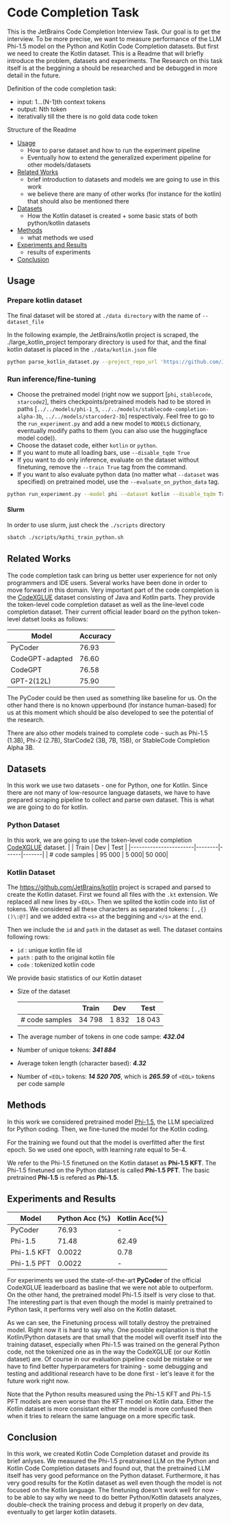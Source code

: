 # Code Completion Task

This is the JetBrains Code Completion Interview Task. Our goal is to get the interview. To be more precise, we want to measure performance of the LLM Phi-1.5 model on the Python and Kotlin Code Completion datasets. But first we need to create the Kotlin dataset. This is a Readme that will briefly introduce the problem, datasets and experiments. The Research on this task itself is at the beggining a should be researched and be debugged in more detail in the future.


Definition of the code completion task:
- input: 1...(N-1)th context tokens
- output: Nth token
- iterativally till the there is no gold data code token

Structure of the Readme

- [Usage](#usage)
    - How to parse dataset and how to run the experiment pipeline
    - Eventually how to extend the generalized experiment pipeline for other models/datasets
- [Related Works](#related-works)
    - brief introduction to datasets and models we are going to use in this work
    - we believe there are many of other works (for instance for the kotlin) that should also be mentioned there
- [Datasets](#datasets)
    - How the Kotlin dataset is created + some basic stats of both python/kotlin datasets
- [Methods](#methods)
    - what methods we used
- [Experiments and Results](#experiments-and-results)
    - results of experiments
- [Conclusion](#conclusion)


## Usage

### Prepare kotlin dataset
The final dataset will be stored at ```./data directory``` with the name of ```--dataset_file```

In the following example, the JetBrains/kotlin project is scraped, the ./large_kotlin_project temporary directory is used for that, and the final kotlin dataset is placed in the ```./data/kotlin.json``` file

```sh
python parse_kotlin_dataset.py --project_repo_url 'https://github.com/JetBrains/kotlin' --project_directory './large_kotlin_project' --dataset_file 'kotlin.json'
```

### Run inference/fine-tuning
- Choose the pretrained model (right now we support [```phi```, ```stablecode```, ```starcode2```], theirs checkpoints/pretrained models had to be stored in paths [```../../models/phi-1_5```, ```../../models/stablecode-completion-alpha-3b```, ```../../models/starcoder2-3b```] respectivaly. Feel free to go to the ```run_experiment.py``` and add a new model to ```MODELS``` dictionary, eventually modify paths to them (you can also use the huggingface model code)).
- Choose the dataset code, either ```kotlin``` or ```python```. 
- If you want to mute all loading bars, use ```--disable_tqdm True```
- If you want to do only inference, evaluate on the dataset without finetuning, remove the ```--train True``` tag from the command.
- If you want to also evaluate python data (no matter what ```--dataset``` was specified) on pretrained model, use the ```--evaluate_on_python_data``` tag.

```sh
python run_experiment.py --model phi --dataset kotlin --disable_tqdm True --train True --evaluate_on_python_data True
```

#### Slurm
In order to use slurm, just check the ```./scripts``` directory
```sh
sbatch ./scripts/kpthi_train_python.sh
```

## Related Works
The code completion task can bring us better user experience for not only programmers and IDE users. Several works have been done in order to move forward in this domain. Very important part of the code completion is the [CodeXGLUE](https://microsoft.github.io/CodeXGLUE/) dataset consisting of Java and Kotlin parts. They provide the token-level code completion dataset as well as the line-level code completion dataset. Their current official leader board on the python token-level datset looks as follows:

| Model           | Accuracy |
|-----------------|----------|
| PyCoder         | 76.93    |
| CodeGPT-adapted | 76.60    |
| CodeGPT         | 76.58    |
| GPT-2(12L)      | 75.90    |

The PyCoder could be then used as something like baseline for us. On the other hand there is no known upperbound (for instance human-based) for us at this moment which should be also developed to see the potential of the research.

There are also other models trained to complete code - such as Phi-1.5 (1.3B), Phi-2 (2.7B), StarCode2 (3B, 7B, 15B), or StableCode Completion Alpha 3B. 

## Datasets
In this work we use two datasets - one for Python, one for Kotlin.
Since there are not many of low-resource language datasets, we have to have prepared scraping pipeline to collect and parse own dataset. This is what we are going to do for kotlin.

### Python Dataset
In this work, we are going to use the token-level code completion [CodeXGLUE](https://microsoft.github.io/CodeXGLUE/) dataset.
|                       | Train  | Dev  | Test  |
|-----------------------|--------|------|-------|
| # code samples        | 95 000 | 5 000| 50 000|

### Kotlin Dataset
The https://github.com/JetBrains/kotlin project is scraped and parsed to create the Kotlin dataset. First we found all files with the ```.kt``` extension. We replaced all new lines by ```<EOL>```. Then we splited the kotlin code into list of tokens. We considered all these characters as separated tokens: ```[.,{}()\:@?]``` and we added extra ```<s>``` at the beggining and ```</s>``` at the end.

Then we include the `id` and `path` in the dataset as well. The dataset contains following rows:
 - `id` : unique kotlin file id
 - `path` : path to the original kotlin file
 - `code` : tokenized kotlin code

We provide basic statistics of our Kotlin dataset
 - Size of the dataset
    
    |                       | Train  | Dev  | Test  |
    |-----------------------|--------|------|-------|
    | # code samples        | 34 798 | 1 832| 18 043|
 - The average number of tokens in one code sampe: ***432.04***
 - Number of unique tokens: ***341 884***
 - Average token length (character based): ***4.32***
 - Number of `<EOL>` tokens: ***14 520 705***, which is ***265.59*** of `<EOL>` tokens per code sample

## Methods

In this work we considered pretrained model [Phi-1.5](https://huggingface.co/microsoft/phi-1_5), the LLM specialized for Python coding. Then, we fine-tuned the model for the Kotlin coding.

For the training we found out that the model is overfitted after the first epoch. So we used one epoch, with learning rate equal to 5e-4. 

We refer to the Phi-1.5 finetuned on the Kotlin dataset as **Phi-1.5 KFT**. The Phi-1.5 finetuned on the Python dataset is called **Phi-1.5 PFT**. The basic pretrained **Phi-1.5** is refered as **Phi-1.5**.


## Experiments and Results

| Model       | Python Acc (%) | Kotlin Acc(%) |
|-------------|----------------|---------------|
| PyCoder     | 76.93          | -             |
| Phi-1.5     | 71.48          | 62.49         |
| Phi-1.5 KFT | 0.0022         | 0.78          |
| Phi-1.5 PFT | 0.0022         | -             |

For experiments we used the state-of-the-art **PyCoder** of the official CodeXGLUE leaderboard as basline that we were not able to outperform. On the other hand, the pretrained model Phi-1.5 itself is very close to that. The interesting part is that even though the model is mainly pretrained to Python task, it performs very well also on the Kotlin dataset. 

As we can see, the Finetuning process will totally destroy the pretrained model. Right now it is hard to say why. One possible explanation is that the Kotlin/Python datasets are that small that the model will overfit itself into the training dataset, especially when Phi-1.5 was trained on the general Python code, not the tokenized one as in the way the CodeXGLUE (or our Kotlin dataset) are. Of course in our evaluation pipeline could be mistake or we have to find better hyperparameters for training - some debugging and testing and additional research have to be done first - let's leave it for the future work right now.

Note that the Python results measured using the Phi-1.5 KFT and Phi-1.5 PFT models are even worse than the KFT model on Kotlin data. Either the Kotlin dataset is more consistant either the model is more confused then when it tries to relearn the same language on a more specific task.


## Conclusion
In this work, we created Kotlin Code Completion dataset and provide its brief anlyses. We measured the Phi-1.5 preatrained LLM on the Python and Kotlin Code Completion datasets and found out, that the pretrained LLM itself has very good peformance on the Python dataset. Furthermore, it has very good results for the Kotlin dataset as well even though the model is not focused on the Kotlin language. The finetuning doesn't work well for now - to be able to say why we need to do better Python/Kotlin datasets analyzes, double-check the training process and debug it properly on dev data, eventually to get larger kotlin datasets.
